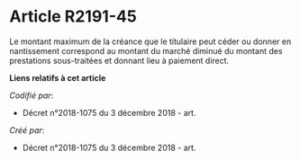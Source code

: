 # Article R2191-45

Le montant maximum de la créance que le titulaire peut céder ou donner en nantissement correspond au montant du marché
diminué du montant des prestations sous-traitées et donnant lieu à paiement direct.

**Liens relatifs à cet article**

_Codifié par_:

  - Décret n°2018-1075 du 3 décembre 2018 - art.

_Créé par_:

  - Décret n°2018-1075 du 3 décembre 2018 - art.
